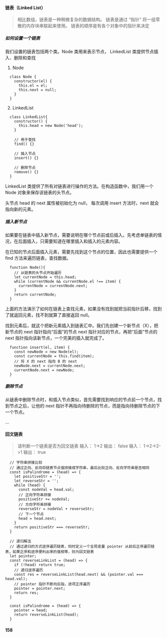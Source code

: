 #### 链表（Linked List）
> 相比数组，链表是一种稍微复杂的数据结构。
> 链表是通过 “指针” 将一组零散的内存块串联起来使用。
> 链表的顺序是有各个对象中的指针来决定

##### 如何设置一个链表
我们设置的链表包括两个类。Node 类用来表示节点， LinkedList 类提供节点插入、删除和查找

1. Node
```
  class Node {
    constructor(el) {
      this.el = el;
      this.next = null;
    }
  }
```

2. LinkedList
```
  class LinkedList{
    constructor() {
      this.head = new Node('head');
    }

    // 用于查找
    find() {}

    // 插入节点
    insert() {}

    // 删除节点
    remove() {}
  }
```

LinkedList 类提供了所有对链表进行操作的方法。在构造函数中，我们用一个 Node 对象来保存该链表的头节点。

头节点 head 的 next 属性被初始化为 null， 每次调用 insert 方法时，next 就会指向新的元素。


##### 插入新节点
如果要在链表中插入新节点，需要说明在哪个节点前或后插入。先考虑单链表的情况，在后面插入，只需要知道在哪里插入和插入的元素内容。

在已知的节点后面插入元素，需要先找到这个节点的位置，因此也需要提供一个 find 方法来遍历链表，查找数据。

```
  function Node(){
    // 从链表的头节点开始遍历
    let currentNode = this.head;
    while (currentNode && currentNode.el !== item) {
      currentNode = currentNode.next;
    }
    return currentNode;
  }
```

上面的方法演示了如何在链表上查找元素，如果没有找到就把当前指针后移，找到了就返回元素，找不到就算了直接返回 null。

找到元素后，就这个把新元素插入到链表汇中。我们先创建一个新节点（X），把新节点的 next 指针指向“后面”的节点 next 指针对应的节点，再把“后面”节点的 next 指针指向该新节点，一个完美的插入就完成了。

```
  function insert(el, item) {
    const newNode = new Node(el);
    const currentNode = this.find(item);
    // 将 X 的 next 指向 B 的 next
    newNode.next = currentNode.next;
    currentNode.next = newNode;
  }
```

##### 删除节点
从链表中删除节点时，和插入节点类似，首先需要找到响应的节点前一个节点，找到节点之后，让他的 next 指针不再指向待删除的节点，而是指向待删除节点的下一个节点。

...

#### 回文链表
> 请判断一个链表是否为回文链表
> 输入： 1->2
> 输出： false
> 输入： 1->2->2->1
> 输出： true

```
  // 字符串拼接比较
  // 通过正向、反向将链表节点值拼接成字符串，最后比较正向、反向字符串是否相同
  const isPalindrome = (head) => {
    let positiveStr = '';
    let reverseStr = '';
    while (head) {
      const nodeVal = head.val;
      // 正向字符串拼接
      positiveStr += nodeVal;
      // 方向字符串拼接
      reverseStr = nodeVal + reverseStr;
      // 下一个节点
      head = head.next;
    }
    return positiveStr === reverseStr;
  }
```

```
  // 递归解法
  // 通过递归的方式逆序遍历链表，同时定义一个全局变量 pointer 从前后正序遍历链表，如果正序和逆序便利出来的值相等，则为回文链表
  let pointer;
  const reverseLinkList = (head) => {
    if (!head) return true;
    // 递归逆序遍历
    const res = reverseLinkList(head.next) && (pointer.val === head.val);
    // pointer 指针不断向后指，进项正序遍历
    pointer = pointer.next;
    return res;
  }

  const isPalindrome = (head) => {
    pointer = head;
    return reverseLinkList(head);
  }
```









#### 158
